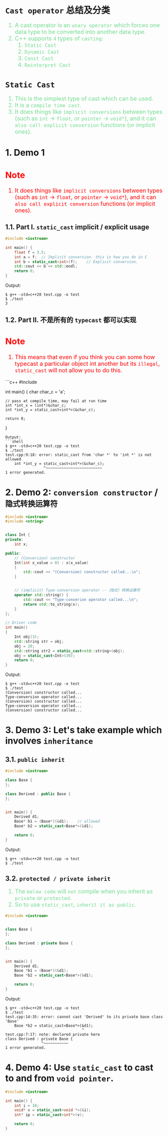 <!--
 * @Author: Uper 41718895+Hyliu-BUAA@users.noreply.github.com
 * @Date: 2022-07-04 16:44:31
 * @LastEditors: Uper 41718895+Hyliu-BUAA@users.noreply.github.com
 * @LastEditTime: 2022-07-10 11:54:23
 * @FilePath: /C_C++/Effective_C++/3.尽可能使用const/3.static_cast.md
 * @Description: 这是默认设置,请设置`customMade`, 打开koroFileHeader查看配置 进行设置: https://github.com/OBKoro1/koro1FileHeader/wiki/%E9%85%8D%E7%BD%AE
-->
# `Cast operator` 总结及分类

<font color="73DB90" size="4">

1. A cast operator is an `unary operator` which forces one data type to be converted into another data type.
2. C++ supports `4` types of `casting`:
   1. `Static Cast`
   2. `Dynamic Cast`
   3. `Const Cast`
   4. `Reinterpret Cast`

</font>


# `Static Cast`
<font color="73DB90" size="4">

1. This is the simplest type of cast which can be used. 
2. It is a `compile time cast`.
3. It does things like `implicit conversions` between types (such as `int` -> `float`, or `pointer` -> `void*`), and it can `also call explicit conversion` functions (or implicit ones).

</font>


# 1. Demo 1
<font color="red" size="4">

Note
----
1. It does things like `implicit conversions` between types (such as `int` -> `float`, or `pointer` -> `void*`), and it can `also call explicit conversion` functions (or implicit ones).

</font>

## 1.1. Part I. `static_cast` implicit / explicit usage
```c++
#include <iostream>

int main() {
    float f = 3.5;
    int a = f;  // Implicit conversion. this is how you do in C
    int b = static_cast<int>(f);    // Explicit conversion.
    std::cout << b << std::endl;
    return 0;
}
```
Output:
```shell
$ g++ -std=c++20 test.cpp -o test
$ ./test
3
```

## 1.2. Part II. 不是所有的 `typecast` 都可以实现
<font color="red" size="4">

Note
----
1. This means that even if you think you can some how typecast a particular object int another but its `illegal`, `static_cast` will not allow you to do this.

</font>
```c++
#include <iostream>


int main() {
    char char_c = 'a';

    // pass at compile time, may fail at run time
    int *int_x = (int*)&char_c;
    int *int_y = static_cast<int*>(&char_c);

    return 0;
}
```
Output:
```shell
$ g++ -std=c++20 test.cpp -o test
$ ./test
test.cpp:9:18: error: static_cast from 'char *' to 'int *' is not allowed
    int *int_y = static_cast<int*>(&char_c);
                 ^~~~~~~~~~~~~~~~~~~~~~~~~~
1 error generated.
```


# 2. Demo 2: `conversion constructor` / `隐式转换运算符`
```c++
#include <iostream>
#include <string>


class Int {
private:
    int x;

public:
    // (Conversion) constructor
    Int(int x_value = 0) : x(x_value)
    {
        std::cout << "(Conversion) constructor called...\n";
    }


    // (implicit) Type-conversion operator --（隐式）转换运算符
    operator std::string() {
        std::cout << "Type-converion operator called...\n";
        return std::to_string(x);
    }
};

// Driver code
int main()
{
    Int obj(3);
    std::string str = obj;
    obj = 20;
    std::string str2 = static_cast<std::string>(obj);
    obj = static_cast<Int>(30);
    return 0;
}
```
Output:
```shell
$ g++ -std=c++20 test.cpp -o test
$ ./test
(Conversion) constructor called...
Type-conversion operator called...
(Conversion) constructor called...
Type-conversion operator called...
(Conversion) constructor called...
```


# 3. Demo 3: Let's take example which involves `inheritance`

## 3.1. `public inherit`
```c++ 
#include <iostream>

class Base {
};

class Derived : public Base {
};


int main() {
    Derived d1;
    Base* b1 = (Base*)(&d1);    // allowed
    Base* b2 = static_cast<Base*>(&d1);

    return 0;
}
```
Output:
```shell
$ g++ -std=c++20 test.cpp -o test
$ ./test
```

## 3.2. `protected / private inherit`
<font color="73DB90" size="4">

1. The `below code` will `not` compile when you inherit as `private` or `protected`. 
2. So to use `static_cast`, `inherit it as public`.

</font>

```c++
#include <iostream>


class Base {
};

class Derived : private Base {
};


int main() {
    Derived d1;
    Base *b1 = (Base*)(&d1);
    Base *b2 = static_cast<Base*>(&d1);

    return 0;
}
```
Output:
```shell
$ g++ -std=c++20 test.cpp -o test
$ ./test
test.cpp:14:35: error: cannot cast 'Derived' to its private base class 'Base'
    Base *b2 = static_cast<Base*>(&d1);
                                  ^
test.cpp:7:17: note: declared private here
class Derived : private Base {
                ^~~~~~~~~~~~
1 error generated.
```

# 4. Demo 4: Use `static_cast` to cast to and from `void pointer`.
```c++
#include <iostream>

int main() {
    int i = 10;
    void* v = static_cast<void *>(&i);
    int* ip = static_cast<int*>(v);

    return 0;
}
```